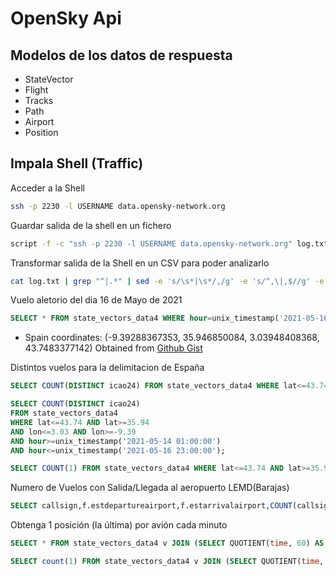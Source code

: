 # OpenSky Api

## Modelos de los datos de respuesta

- StateVector
- Flight
- Tracks
- Path
- Airport
- Position

## Impala Shell (Traffic)

Acceder a la Shell

```bash
ssh -p 2230 -l USERNAME data.opensky-network.org
```

Guardar salida de la shell en un fichero

```bash
script -f -c "ssh -p 2230 -l USERNAME data.opensky-network.org" log.txt
```

Transformar salida de la Shell en un CSV para poder analizarlo

```bash
cat log.txt | grep "^|.*" | sed -e 's/\s*|\s*/,/g' -e 's/^,\|,$//g' -e 's/NULL//g' | awk '!seen[$0]++' >> log.csv
```

Vuelo aletorio del dia 16 de Mayo de 2021

```sql
SELECT * FROM state_vectors_data4 WHERE hour=unix_timestamp('2021-05-16 12:00:00') ORDER BY rand() LIMIT 1;
```

- Spain coordinates: (-9.39288367353, 35.946850084, 3.03948408368, 43.7483377142) Obtained from [Github Gist](https://gist.github.com/graydon/11198540)

Distintos vuelos para la delimitacion de España

```sql
SELECT COUNT(DISTINCT icao24) FROM state_vectors_data4 WHERE lat<=43.74 AND lat>=35.94 AND lon<=3.03 AND lon>=-9.39 AND hour>=unix_timestamp('2021-05-07 01:00:00') and hour<=unix_timestamp('2021-05-09 23:00:00');
```

```sql
SELECT COUNT(DISTINCT icao24)
FROM state_vectors_data4
WHERE lat<=43.74 AND lat>=35.94
AND lon<=3.03 AND lon>=-9.39
AND hour>=unix_timestamp('2021-05-14 01:00:00')
AND hour<=unix_timestamp('2021-05-16 23:00:00');
```

```sql
SELECT COUNT(1) FROM state_vectors_data4 WHERE lat<=43.74 AND lat>=35.94 AND lon<=3.03 AND lon>=-9.39 AND hour>=unix_timestamp('2021-05-10 12:00:00');
```

Numero de Vuelos con Salida/Llegada al aeropuerto LEMD(Barajas)

```sql
SELECT callsign,f.estdepartureairport,f.estarrivalairport,COUNT(callsign) FROM flights_data4 f WHERE (f.estdepartureairport = 'LEMD' or f.estarrivalairport = 'LEMD') and f.day>=unix_timestamp('2021-05-10 00:00:00') group by callsign,f.estdepartureairport,f.estarrivalairport ORDER BY COUNT(callsign);
```

Obtenga 1 posición (la última) por avión cada minuto

```sql
SELECT * FROM state_vectors_data4 v JOIN (SELECT QUOTIENT(time, 60) AS minute, MAX(time) AS recent, icao24 FROM state_vectors_data4 WHERE hour=1480762800 GROUP BY icao24, minute) AS m ON v.icao24=m.icao24 AND v.time=m.recent WHERE v.hour=1480762800;
```

```sql
SELECT count(1) FROM state_vectors_data4 v JOIN (SELECT QUOTIENT(time, 60) AS minute, MAX(time) AS recent, icao24 FROM state_vectors_data4 WHERE hour>=unix_timestamp('2021-05-14 12:00:00') GROUP BY icao24, minute) AS m ON v.icao24=m.icao24 AND v.time=m.recent WHERE v.hour>=unix_timestamp('2021-05-14 12:00:00') and v.hour<=unix_timestamp('2021-05-15 12:00:00') and lat<=43.74 AND lat>=35.94 AND lon<=3.03 AND lon>=-9.39;
```
